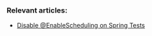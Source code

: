 ### Relevant articles:

- [Disable @EnableScheduling on Spring Tests](https://www.baeldung.com/spring-test-disable-enablescheduling)